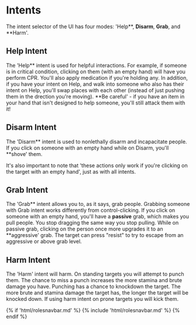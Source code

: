 # Intents
The intent selector of the UI has four modes: 'Help**, **Disarm**, **Grab**, and **Harm'.

##  Help Intent 
The 'Help** intent is used for helpful interactions. For example, if someone is in critical condition, clicking on them (with an empty hand) will have you perform CPR. You'll also apply medication if you're holding any. In addition, if you have your intent on Help, and walk into someone who also has their intent on Help, you'll swap places with each other (instead of just pushing them in the drection you're moving). **Be careful' - if you have an item in your hand that isn't designed to help someone, you'll still attack them with it!

##  Disarm Intent 
The 'Disarm** intent is used to nonlethally disarm and incapacitate people. If you click on someone with an empty hand while on Disarm, you'll **shove' them.

It's also important to note that 'these actions only work if you're clicking on the target with an empty hand', just as with all intents.

##  Grab Intent 
The 'Grab** intent allows you to, as it says, grab people. Grabbing someone with Grab intent works differently from control-clicking. If you click on someone with an empty hand, you'll have a **passive** grab, which makes you pull people. You stop dragging the same way you stop pulling. While on passive grab, clicking on the person once more upgrades it to an **aggressive' grab. The target can press "resist" to try to escape from an aggressive or above grab level. 

##  Harm Intent 
The 'Harm' intent will harm. On standing targets you will attempt to punch them. The chance to miss a punch increases the more stamina and brute damage you have. Punching has a chance to knockdown the target. The more brute and stamina damage the target has, the longer the target will be knocked down. If using harm intent on prone targets you will kick them.

{% if 'html/rolesnavbar.md' %}
    {% include 'html/rolesnavbar.md' %}
{% endif %}

